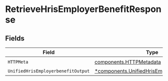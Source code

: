 # RetrieveHrisEmployerBenefitResponse


## Fields

| Field                                                                                                       | Type                                                                                                        | Required                                                                                                    | Description                                                                                                 |
| ----------------------------------------------------------------------------------------------------------- | ----------------------------------------------------------------------------------------------------------- | ----------------------------------------------------------------------------------------------------------- | ----------------------------------------------------------------------------------------------------------- |
| `HTTPMeta`                                                                                                  | [components.HTTPMetadata](../../models/components/httpmetadata.md)                                          | :heavy_check_mark:                                                                                          | N/A                                                                                                         |
| `UnifiedHrisEmployerbenefitOutput`                                                                          | [*components.UnifiedHrisEmployerbenefitOutput](../../models/components/unifiedhrisemployerbenefitoutput.md) | :heavy_minus_sign:                                                                                          | N/A                                                                                                         |